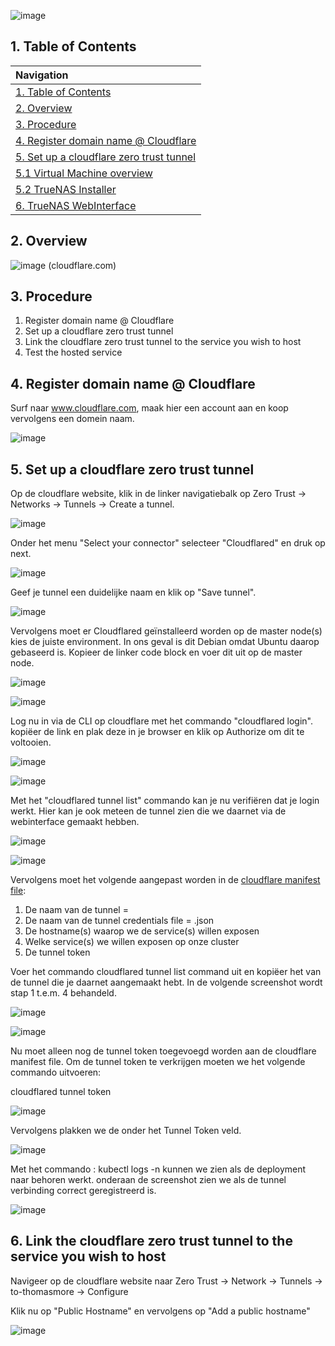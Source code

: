 ![image](https://github.com/michaelthielemans/ProjectHosting/assets/119003253/222393f8-3d0b-43df-86a5-85dd29dfcb93)

## 1. Table of Contents 

| Navigation |             
| :-------------------------------------------------  |
| [1. Table of Contents](#1-table-of-contents)             |
| [2. Overview](#2-overview)  |
| [3. Procedure](#3-procedure)                     |
| [4. Register domain name @ Cloudflare](#4-download-truenas-scale)       |
| [5. Set up a cloudflare zero trust tunnel](#5-install-truenas-scale)         |
| [5.1 Virtual Machine overview](#51-virtual-machine-overview)     |
| [5.2 TrueNAS Installer](#52-truenas-installer)           |
| [6. TrueNAS WebInterface](#6-truenas-webinterface)         |

## 2. Overview

![image](https://github.com/michaelthielemans/ProjectHosting/assets/119003253/53a2494c-0b1d-4540-b9fa-0c5e137f2347)
(cloudflare.com) 

## 3. Procedure

1. Register domain name @ Cloudflare
2. Set up a cloudflare zero trust tunnel
3. Link the cloudflare zero trust tunnel to the service you wish to host
4. Test the hosted service

## 4. Register domain name @ Cloudflare

Surf naar www.cloudflare.com, maak hier een account aan en koop vervolgens een domein naam. 

![image](https://github.com/michaelthielemans/ProjectHosting/assets/119003253/e3c73f9e-11de-4b5a-a854-4e88ceeafeb6)

## 5. Set up a cloudflare zero trust tunnel

Op de cloudflare website, klik in de linker navigatiebalk op Zero Trust -> Networks -> Tunnels -> Create a tunnel.

![image](https://github.com/michaelthielemans/ProjectHosting/assets/119003253/733fa707-c459-41fd-816c-82fb2a347abb)

Onder het menu "Select your connector" selecteer "Cloudflared" en druk op next.

![image](https://github.com/michaelthielemans/ProjectHosting/assets/119003253/003ed399-d26e-4252-887a-2b7a3e0faeb8)

Geef je tunnel een duidelijke naam en klik op "Save tunnel".

![image](https://github.com/michaelthielemans/ProjectHosting/assets/119003253/9fba323a-1f26-4f3d-b16d-af33f38aa822)

Vervolgens moet er Cloudflared geïnstalleerd worden op de master node(s) kies de juiste environment. In ons geval is dit Debian omdat Ubuntu daarop gebaseerd is. 
Kopieer de linker code block en voer dit uit op de master node. 

![image](https://github.com/michaelthielemans/ProjectHosting/assets/119003253/ad0c5f8c-9895-4f94-81ec-8126fa1184d2)

![image](https://github.com/michaelthielemans/ProjectHosting/assets/119003253/8725716d-c116-4f49-90e2-4472de8d6e94)

Log nu in via de CLI op cloudflare met het commando "cloudflared login".
kopiëer de link en plak deze in je browser en klik op Authorize om dit te voltooien. 

![image](https://github.com/michaelthielemans/ProjectHosting/assets/119003253/97c087cc-bdd6-4b82-a647-651ba3e7abb1)

![image](https://github.com/michaelthielemans/ProjectHosting/assets/119003253/5e86b280-046b-459c-ada9-9136f4f9c98b)

Met het "cloudflared tunnel list" commando kan je nu verifiëren dat je login werkt. Hier kan je ook meteen de tunnel zien die we daarnet via de webinterface gemaakt hebben. 

![image](https://github.com/michaelthielemans/ProjectHosting/assets/119003253/39be351f-2c99-40c5-848b-6f51934f2d0f)

![image](https://github.com/michaelthielemans/ProjectHosting/assets/119003253/c4aa73fe-5cd0-491d-a7b9-026638288271)

Vervolgens moet het volgende aangepast worden in de [cloudflare manifest file](/Cloudflare/cloudflare-deployment.yaml):

1. De naam van de tunnel = <Tunnel ID>
2. De naam van de tunnel credentials file = <Tunnel ID>.json
3. De hostname(s) waarop we de service(s) willen exposen 
4. Welke service(s) we willen exposen op onze cluster
5. De tunnel token

Voer het commando cloudflared tunnel list command uit en kopiëer het <ID> van de tunnel die je daarnet aangemaakt hebt. 
In de volgende screenshot wordt stap 1 t.e.m. 4 behandeld. 

![image](https://github.com/michaelthielemans/ProjectHosting/assets/119003253/62b60d50-1550-48cb-83af-61e00660e140)

![image](https://github.com/michaelthielemans/ProjectHosting/assets/119003253/354cb734-5ee9-4b7f-869f-db5d191fbc46)

Nu moet alleen nog de tunnel token toegevoegd worden aan de cloudflare manifest file. 
Om de tunnel token te verkrijgen moeten we het volgende commando uitvoeren: 

cloudflared tunnel token <Tunnel ID>

![image](https://github.com/michaelthielemans/ProjectHosting/assets/119003253/83e5faf0-5243-4ff6-9eed-e7b72b79393c)

Vervolgens plakken we de <Tunnel Token> onder het Tunnel Token veld.

![image](https://github.com/michaelthielemans/ProjectHosting/assets/119003253/a60c54ff-84ba-4054-ab1d-3cac5c8d3632)

Met het commando : kubectl logs -n <namespace> <cloudflare-pod> kunnen we zien als de deployment naar behoren werkt. 
onderaan de screenshot zien we als de tunnel verbinding correct geregistreerd is. 

![image](https://github.com/michaelthielemans/ProjectHosting/assets/119003253/5e273182-6923-4f05-9d0f-bcecf74d5327)

 ## 6. Link the cloudflare zero trust tunnel to the service you wish to host

 Navigeer op de cloudflare website naar Zero Trust -> Network -> Tunnels -> to-thomasmore -> Configure

 Klik nu op "Public Hostname" en vervolgens op "Add a public hostname"

![image](https://github.com/michaelthielemans/ProjectHosting/assets/119003253/0ebdfa21-e326-42ea-8095-4512947ff417)

